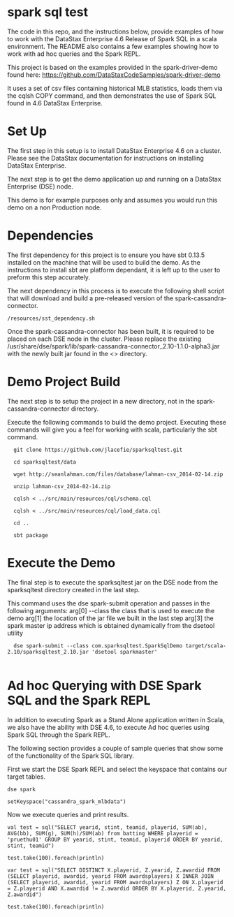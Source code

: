 spark sql test
=================

The code in this repo, and the instructions below, provide examples of how to work with the DataStax Enterprise 4.6 Release of Spark SQL in a scala environment.  The README also contains a few examples showing how to work with ad hoc queries and the Spark REPL.

This project is based on the examples provided in the spark-driver-demo found here:  https://github.com/DataStaxCodeSamples/spark-driver-demo

It uses a set of csv files containing historical MLB statistics, loads them via the cqlsh COPY command, and then demonstrates the use of Spark SQL found in 4.6 DataStax Enterprise. 

# Set Up

The first step in this setup is to install DataStax Enterprise 4.6 on a cluster.  Please see the DataStax documentation for instructions on installing DataStax Enterprise.

The next step is to get the demo application up and running on a DataStax Enterprise (DSE) node.  

This demo is for example purposes only and assumes you would run this demo on a non Production node.

# Dependencies

The first dependency for this project is to ensure you have sbt 0.13.5 installed on the machine that will be used to build the demo.  As the instructions to install sbt are platform dependant, it is left up to the user to preform this step accurately.

The next dependency in this process is to execute the following shell script that will download and build a pre-released version of the spark-cassandra-connector. 
```
/resources/sst_dependency.sh
```

Once the spark-cassandra-connector has been built, it is required to be placed on each DSE node in the cluster.  Please replace the existing /usr/share/dse/spark/lib/spark-cassandra-connector_2.10-1.1.0-alpha3.jar with the newly built jar found in the <> directory.

# Demo Project Build
The next step is to setup the project in a new directory, not in the spark-cassandra-connector directory.

Execute the following commands to build the demo project.  Executing these commands will give you a feel for working with scala, particularly the sbt command.
```
  git clone https://github.com/jlacefie/sparksqltest.git

  cd sparksqltest/data

  wget http://seanlahman.com/files/database/lahman-csv_2014-02-14.zip

  unzip lahman-csv_2014-02-14.zip
  
  cqlsh < ../src/main/resources/cql/schema.cql 

  cqlsh < ../src/main/resources/cql/load_data.cql
  
  cd ..

  sbt package

```
# Execute the Demo

The final step is to execute the sparksqltest jar on the DSE node from the sparksqltest directory created in the last step. 

This command uses the dse spark-submit operation and passes in the following arguments:
  arg[0] --class the class that is used to execute the demo
  arg[1] the location of the jar file we built in the last step
  arg[3] the spark master ip address which is obtained dynamically from the dsetool utility
```
  dse spark-submit --class com.sparksqltest.SparkSqlDemo target/scala-2.10/sparksqltest_2.10.jar 'dsetool sparkmaster'
  
```
# Ad hoc Querying with DSE Spark SQL and the Spark REPL
In addition to executing Spark as a Stand Alone application written in Scala, we also have the ability with DSE 4.6, to execute Ad hoc queries using Spark SQL through the Spark REPL.

The following section provides a couple of sample queries that show some of the functionality of the Spark SQL library.

First we start the DSE Spark REPL and select the keyspace that contains our target tables.
```
dse spark

setKeyspace("cassandra_spark_mlbdata")

```

Now we execute queries and print results.

```
val test = sql("SELECT yearid, stint, teamid, playerid, SUM(ab), AVG(bb), SUM(g), SUM(h)/SUM(ab) from batting WHERE playerid = 'pruethu01' GROUP BY yearid, stint, teamid, playerid ORDER BY yearid, stint, teamid")

test.take(100).foreach(println)

var test = sql("SELECT DISTINCT X.playerid, Z.yearid, Z.awardid FROM (SELECT playerid, awardid, yearid FROM awardsplayers) X INNER JOIN (SELECT playerid, awardid, yearid FROM awardsplayers) Z ON X.playerid = Z.playerid AND X.awardid != Z.awardid ORDER BY X.playerid, Z.yearid, Z.awardid")

test.take(100).foreach(println)

```